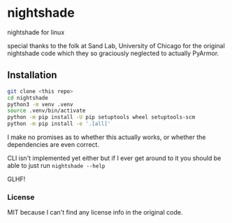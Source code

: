 # nightshade

nightshade for linux

special thanks to the folk at Sand Lab, University of Chicago for the original nightshade
code which they so graciously neglected to actually PyArmor.

## Installation

```bash
git clone <this repo>
cd nightshade
python3 -m venv .venv
source .venv/bin/activate
python -m pip install -U pip setuptools wheel setuptools-scm
python -m pip install -e '.[all]'
```

I make no promises as to whether this actually works, or whether the dependencies are even correct.

CLI isn't implemented yet either but if I ever get around to it you should be able to just run `nightshade --help`

GLHF!

### License

MIT because I can't find any license info in the original code.
